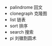 * palindrome    回文
* clonegraph    克隆图
* list          链表
* sort          排序
* search        搜索
* pi            刘徽割圆术
